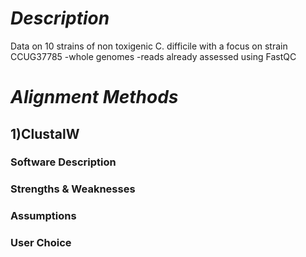 # *Description*
Data on 10 strains of non toxigenic C. difficile with a focus on strain CCUG37785 
-whole genomes 
-reads already assessed using FastQC
# *Alignment Methods* 
## 1)ClustalW
### Software Description 




### Strengths & Weaknesses 


### Assumptions 


### User Choice
